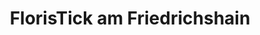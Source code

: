 ---
title: "FlorisTick am Friedrichshain"
url: /berlin/floristick-am-friedrichshain/
shop: Blumen
---